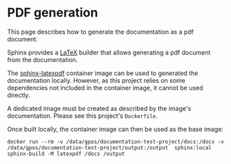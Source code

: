 # PDF generation

This page describes how to generate the documentation as a pdf
document.

Sphinx provides a [LaTeX](https://www.sphinx-doc.org/en/master/usage/builders/index.html#sphinx.builders.latex.LaTeXBuilder)
builder that allows generating a pdf document from the documentation.

The [sphinx-latexpdf](https://hub.docker.com/r/sphinxdoc/sphinx-latexpdf)
container image can be used to generated the documentation locally.
However, as this project relies on some dependencies not included in
the container image, it cannot be used directly.

A dedicated image must be created as described by the
image's documentation. Please see this project's `Dockerfile`.

Once built locally, the container image can then be used as the base
image:

```
docker run --rm -v /data/gpos/documentation-test-project/docs:/docs -v /data/gpos/documentation-test-project/output:/output  sphinx:local sphinx-build -M latexpdf /docs /output
```
